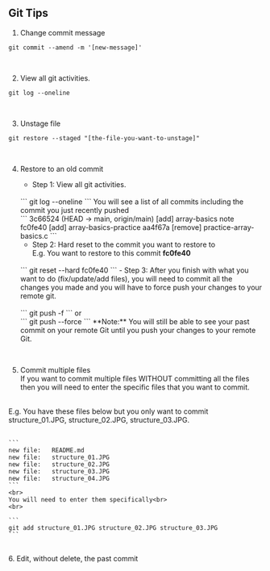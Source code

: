 ## Git Tips

1. Change commit message
```
git commit --amend -m '[new-message]'
```
<br>

2. View all git activities.
```
git log --oneline
```
<br>

3. Unstage file
```
git restore --staged "[the-file-you-want-to-unstage]"
```
<br>

4. Restore to an old commit
   - Step 1: View all git activities.<br>
    <br>
    ```
    git log --oneline
    ```
    You will see a list of all commits including the commit you just recently pushed
      <br>
      ```
      3c66524 (HEAD -> main, origin/main) [add] array-basics note
      fc0fe40 [add] array-basics-practice
      aa4f67a [remove] practice-array-basics.c
      ```
    <br>

   - Step 2: Hard reset to the commit you want to restore to<br>
    E.g. You want to restore to this commit **fc0fe40**<br>
    <br>
    ```
    git reset --hard fc0fe40
    ```
    - Step 3: After you finish with what you want to do (fix/update/add files), you will need to commit all the changes you made and you will have to force push your changes to your remote git.<br>
    <br>
    ```
    git push -f
    ```
    or
    <br>
    ```
    git push --force
    ```
    **Note:** You will still be able to see your past commit on your remote Git until you push your changes to your remote Git.<br>
<br>

5. Commit multiple files<br>
If you want to commit multiple files WITHOUT committing all the files then you will need to enter the specific files that you want to commit.
<br>
    E.g. You have these files below but you only want to commit structure_01.JPG, structure_02.JPG, structure_03.JPG.<br>
    <br>
    
    ```
    new file:   README.md
    new file:   structure_01.JPG
    new file:   structure_02.JPG
    new file:   structure_03.JPG
    new file:   structure_04.JPG
    ```
    <br>
    You will need to enter them specifically<br>
    <br>
    
    ```
    git add structure_01.JPG structure_02.JPG structure_03.JPG
    ```
<br>
6. Edit, without delete, the past commit
